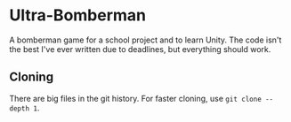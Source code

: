 # Ultra-Bomberman
 
A bomberman game for a school project and to learn Unity.
The code isn't the best I've ever written due to deadlines, but everything should work.

## Cloning
There are big files in the git history. For faster cloning, use `git clone --depth 1`.

